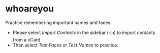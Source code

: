 # whoareyou

Practice remembering important names and faces.

- Please select _Import Contacts_ in the sidebar (👈) to import contacts from a vCard.
- Then select _Test Faces_ or _Test Names_ to practice.

